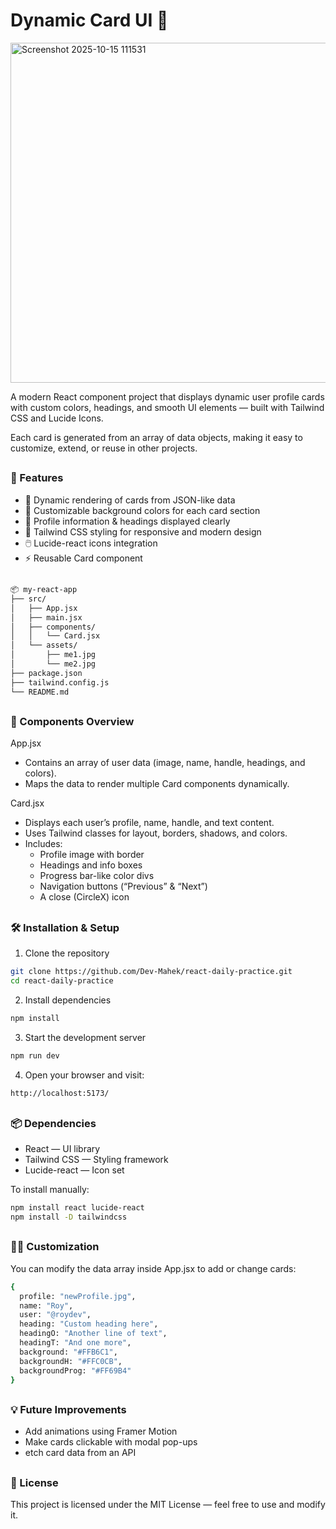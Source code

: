 # Dynamic Card UI 🎴


<img width="1242" height="544" alt="Screenshot 2025-10-15 111531" src="https://github.com/user-attachments/assets/3f1120c5-04c4-4800-9cb3-5c5b7f1c05a6" />


A modern React component project that displays dynamic user profile cards with custom colors, headings, and smooth UI elements — built with Tailwind CSS and Lucide Icons.

Each card is generated from an array of data objects, making it easy to customize, extend, or reuse in other projects.

##

<h3>🚀 Features </h3>

- 🧩 Dynamic rendering of cards from JSON-like data
- 🎨 Customizable background colors for each card section
- 💬 Profile information & headings displayed clearly
- 🌈 Tailwind CSS styling for responsive and modern design
- 🖱️ Lucide-react icons integration
- ⚡ Reusable Card component

##

```bash
📦 my-react-app
├── src/
│   ├── App.jsx
│   ├── main.jsx
│   ├── components/
│   │   └── Card.jsx
│   └── assets/
│       ├── me1.jpg
│       └── me2.jpg
├── package.json
├── tailwind.config.js
└── README.md
```
##

<h3>🧩 Components Overview</h3>

App.jsx

- Contains an array of user data (image, name, handle, headings, and colors).
- Maps the data to render multiple Card components dynamically.

Card.jsx

- Displays each user’s profile, name, handle, and text content.
- Uses Tailwind classes for layout, borders, shadows, and colors.
- Includes:
   - Profile image with border
   - Headings and info boxes
   - Progress bar-like color divs
   - Navigation buttons (“Previous” & “Next”)
   - A close (CircleX) icon
 
##

<h3>🛠️ Installation & Setup</h3>

  1. Clone the repository
```bash
git clone https://github.com/Dev-Mahek/react-daily-practice.git
cd react-daily-practice
```
  2. Install dependencies
```bash
npm install
```
  3. Start the development server
```bash
npm run dev
```
  4. Open your browser and visit:
```bash
http://localhost:5173/
```

##

<h3>📦 Dependencies</h3>

- React — UI library
- Tailwind CSS — Styling framework
- Lucide-react — Icon set

To install manually:
```bash
npm install react lucide-react
npm install -D tailwindcss
```

##

<h3>🧑‍🎨 Customization</h3>
You can modify the data array inside App.jsx to add or change cards:

```bash
{
  profile: "newProfile.jpg",
  name: "Roy",
  user: "@roydev",
  heading: "Custom heading here",
  headingO: "Another line of text",
  headingT: "And one more",
  background: "#FFB6C1",
  backgroundH: "#FFC0CB",
  backgroundProg: "#FF69B4"
}
```

##

<h3>💡 Future Improvements</h3>

- Add animations using Framer Motion
- Make cards clickable with modal pop-ups
- etch card data from an API

##

<h3>🪪 License</h3>

This project is licensed under the MIT License — feel free to use and modify it.

